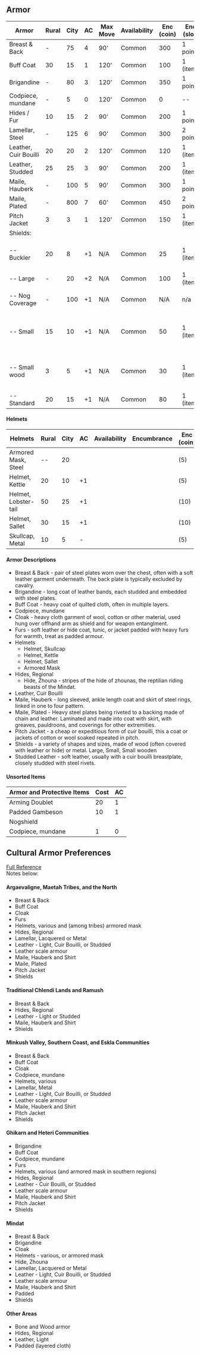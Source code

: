 ## Armor

|**Armor**			        | Rural | City | AC	 | Max Move | Availability | Enc (coin) | Enc (slot) | Notes         |
|-----------------------|-------|------|-----|----------|--------------|------------|------------|---------------|
| Breast & Back         |  -    |  75  | 4   | 90'      | Common       | 300        |  1 point   |
| Buff Coat             |  30   |  15  | 1   | 120'     | Common       | 100        |  1 (item)  |
| Brigandine	          |  -    |  80  | 3	 | 120'     | Common       | 350        |  1 point   |
| Codpiece, mundane     |  -    |   5  | 0   | 120'     | Common       |   0        |   --       |
| Hides / Fur    	      |  10   |  15  | 2	 | 90'      | Common       | 200        |  1 point   |
| Lamellar, Steel       |  -	  | 125  | 6	 | 90'      | Common       | 300        |  2 points  |
| Leather, Cuir Bouilli |  20   |  20  | 2	 | 120'     | Common       | 120        |  1 (item)  |
| Leather, Studded 	    |  25	  |  25  | 3	 | 90'      | Common       | 200        |  1 (item)  |
| Maile, Hauberk        |  -	  | 100  | 5	 | 90'      | Common       | 300        |  1 point   |
| Maile, Plated	        |  -	  | 800  | 7	 | 60'      | Common       | 450        |  2 points  |
| Pitch Jacket          |  3    |   3  | 1   | 120'     | Common       | 150        |  1 (item)  |
| Shields:			        |       |      |     |          |              |            |            |
| -- Buckler            |  20   |   8  | +1  | N/A      | Common       |  25        |  1 (item)  | Can hold torch in shield hand          |
| -- Large	            |  -	  |  20  | +2	 | N/A      | Common       | 100        |  1 (item)  |
| -- Nog Coverage       |  -    | 100  | +1	 | N/A      | Common       | N/A        |    n/a     | Includes Standard Nog                  |
| -- Small	            |  15	  |  10  | +1	 | N/A      | Common       |  50        |  1 (item)  | Splintering only reduces damage to 1hp |
| -- Small wood         |   3   |   5  | +1  | N/A      | Common       |  30        |  1 (item)  | Splintering only reduces damage to 1hp |
| -- Standard	          |  20	  |  15  | +1	 | N/A      | Common       |  80        |  1 (item)  |

#### Helmets

|**Helmets**			 | Rural | City | AC  | Availability | Encumbrance  | Enc (coin)   | Enc (slot) | Notes      |
|------------------------|-------|------|-----|--------------|--------------|--------------|------------|------------|
| Armored Mask, Steel    |    -- |   20 |     |              |              |  (5)            |            | +1 Save    |
| Helmet, Kettle         |    20 |   10 |  +1 |              |              |  (5)            |            | +1 Save    |
| Helmet, Lobster-tail   |    50 |   25 |  +1 |              |              |  (10)            |            | +2 Save    |
| Helmet, Sallet         |    30 |   15 |  +1 |              |              |  (10)            |            | +2 Save    |
| Skullcap, Metal        |    10 |    5 |   - |              |              |  (5)            |            | +1 Save    | 

#### Armor Descriptions
* Breast & Back - pair of steel plates worn over the chest, often with a soft leather garment underneath. The back plate is typically excluded by cavalry.
* Brigandine - long coat of leather bands, each studded and embedded with steel plates.
* Buff Coat - heavy coat of quilted cloth, often in multiple layers.
* Codpiece, mundane
* Cloak - heavy cloth garment of wool, cotton or other material, used hung over offhand arm as shield and for weapon entanglment.
* Furs - soft leather or hide coat, tunic, or jacket padded with heavy furs for warmth, treat as padded armour.
* Helmets
    * Helmet, Skullcap
    * Helmet, Kettle
    * Helmet, Sallet
    * Armored Mask 
* Hides, Regional
  * Hide, Zhouna - stripes of the hide of zhounas, the reptilian riding beasts of the Mindat.
* Leather, Cuir Bouilli
* Maile, Hauberk - long sleeved, ankle length coat and skirt of steel rings, linked in one to four pattern.
* Maile, Plated - Heavy steel plates being riveted to a backing made of chain and leather. Laminated and made into coat with skirt, with greaves, pauldroons, and coverings for other extremities.
* Pitch Jacket - a cheap or expeditious form of cuir bouilli, this a coat or jackets of cotton or wool soaked repeated in pitch.
* Shields - a variety of shapes and sizes, made of wood (often covered with leather or hide) or metal. Large, Small, Small wooden
* Studded Leather - soft leather, usually with a cuir bouilli breastplate, closely studded with steel rivets.

#### Unsorted Items

| Armor and Protective Items | Cost | AC |
| ---------------------------|------|----|
| Arming Doublet             |   20 |  1 |
| Padded Gambeson            |   10 |  1 |
| Nogshield                  |      |    |
| Codpiece, mundane          |   1  |  0 |   


## Cultural Armor Preferences

[Full Reference](http://uodwiki.daimones.net/05_commerce_goods/armor_descriptions.html)  
Notes below:  

#### Argaevaligne, Maetah Tribes, and the North

* Breast & Back 
* Buff Coat 
* Cloak
* Furs
* Helmets, various and (among tribes) armored mask
* Hides, Regional
* Lamellar, Lacquered or Metal
* Leather - Light, Cuir Bouilli, or Studded
* Leather scale armour
* Maile, Hauberk and Shirt
* Maile, Plated 
* Pitch Jacket 
* Shields

#### Traditional Chlendi Lands and Ramush

* Breast & Back 
* Hides, Regional
* Leather - Light or Studded
* Maile, Hauberk and Shirt
* Shields

#### Minkush Valley, Southern Coast, and Eskla Communities

* Breast & Back 
* Buff Coat 
* Cloak
* Codpiece, mundane
* Helmets, various 
* Lamellar, Metal
* Leather - Light, Cuir Bouilli, or Studded
* Leather scale armour
* Maile, Hauberk and Shirt
* Pitch Jacket 
* Shields

#### Ghikarn and Heteri Communities

* Brigandine 
* Buff Coat 
* Codpiece, mundane
* Furs
* Helmets, various (and armored mask in southern regions)
* Hides, Regional
* Leather - Cuir Bouilli, or Studded
* Leather scale armour
* Maile, Hauberk and Shirt
* Pitch Jacket 
* Shields

#### Mindat

* Breast & Back 
* Brigandine 
* Cloak
* Helmets - various, or armored mask
* Hide, Zhouna
* Lamellar, Lacquered or Metal
* Leather - Light, Cuir Bouilli, or Studded
* Leather scale armour
* Maile, Hauberk and Shirt
* Padded
* Shields

#### Other Areas

* Bone and Wood armor 
* Hides, Regional 
* Leather, Light
* Padded (layered cloth)






